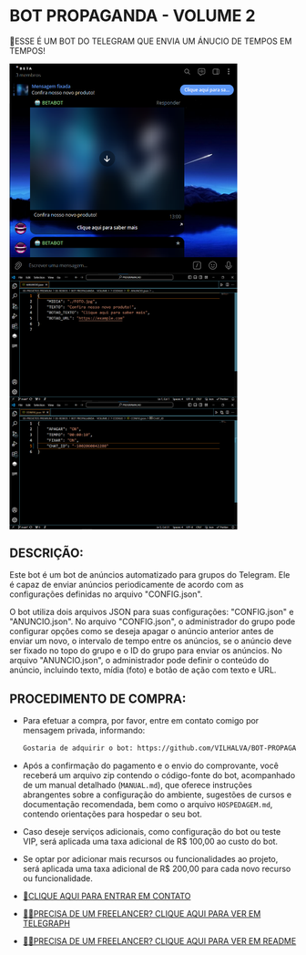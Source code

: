 # BOT PROPAGANDA - VOLUME 2
🛑ESSE É UM BOT DO TELEGRAM QUE ENVIA UM ÁNUCIO DE TEMPOS EM TEMPOS!

<img src="./IMAGENS/FOTO_1.png" align="center" width="400"> <br>
<img src="./IMAGENS/FOTO_2.png" align="center" width="400"> <br>
<img src="./IMAGENS/FOTO_3.png" align="center" width="400"> <br>

## DESCRIÇÃO:
Este bot é um bot de anúncios automatizado para grupos do Telegram. Ele é capaz de enviar anúncios periodicamente de acordo com as configurações definidas no arquivo "CONFIG.json". 

O bot utiliza dois arquivos JSON para suas configurações: "CONFIG.json" e "ANUNCIO.json". No arquivo "CONFIG.json", o administrador do grupo pode configurar opções como se deseja apagar o anúncio anterior antes de enviar um novo, o intervalo de tempo entre os anúncios, se o anúncio deve ser fixado no topo do grupo e o ID do grupo para enviar os anúncios. No arquivo "ANUNCIO.json", o administrador pode definir o conteúdo do anúncio, incluindo texto, mídia (foto) e botão de ação com texto e URL.

## PROCEDIMENTO DE COMPRA:
- Para efetuar a compra, por favor, entre em contato comigo por mensagem privada, informando:
    ```bash
    Gostaria de adquirir o bot: https://github.com/VILHALVA/BOT-PROPAGANDA-VOLUME-2
    ```
- Após a confirmação do pagamento e o envio do comprovante, você receberá um arquivo zip contendo o código-fonte do bot, acompanhado de um manual detalhado (`MANUAL.md`), que oferece instruções abrangentes sobre a configuração do ambiente, sugestões de cursos e documentação recomendada, bem como o arquivo `HOSPEDAGEM.md`, contendo orientações para hospedar o seu bot.
- Caso deseje serviços adicionais, como configuração do bot ou teste VIP, será aplicada uma taxa adicional de R$ 100,00 ao custo do bot.
- Se optar por adicionar mais recursos ou funcionalidades ao projeto, será aplicada uma taxa adicional de R$ 200,00 para cada novo recurso ou funcionalidade.

- [🤑CLIQUE AQUI PARA ENTRAR EM CONTATO](https://t.me/VILHALVA100)
- [🧑‍💻PRECISA DE UM FREELANCER? CLIQUE AQUI PARA VER EM TELEGRAPH](https://telegra.ph/FREELANCER-10-19-9)
- [🧑‍💻PRECISA DE UM FREELANCER? CLIQUE AQUI PARA VER EM README](https://github.com/VILHALVA/VILHALVA/blob/main/FREELANCER/README.md)
